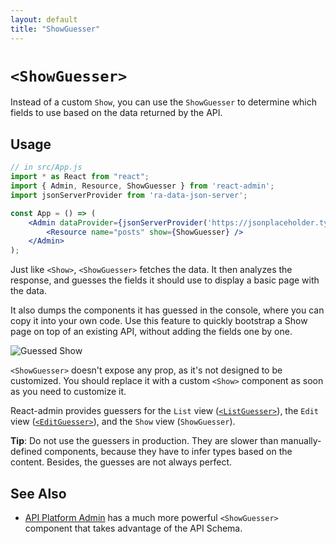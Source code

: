 ```yaml
---
layout: default
title: "ShowGuesser"
---
```


# `<ShowGuesser>`

Instead of a custom `Show`, you can use the `ShowGuesser` to determine which fields to use based on the data returned by the API.

## Usage

```jsx
// in src/App.js
import * as React from "react";
import { Admin, Resource, ShowGuesser } from 'react-admin';
import jsonServerProvider from 'ra-data-json-server';

const App = () => (
    <Admin dataProvider={jsonServerProvider('https://jsonplaceholder.typicode.com')}>
        <Resource name="posts" show={ShowGuesser} />
    </Admin>
);
```

Just like `<Show>`, `<ShowGuesser>` fetches the data. It then analyzes the response, and guesses the fields it should use to display a basic page with the data.

It also dumps the components it has guessed in the console, where you can copy it into your own code. Use this feature to quickly bootstrap a Show page on top of an existing API, without adding the fields one by one.

![Guessed Show](./img/guessed-show.png)

`<ShowGuesser>` doesn't expose any prop, as it's not designed to be customized. You should replace it with a custom `<Show>` component as soon as you need to customize it.

React-admin provides guessers for the `List` view ([`<ListGuesser>`](ListGuesser.md)), the `Edit` view ([`<EditGuesser>`](EditGuesser.md)), and the `Show` view (`ShowGuesser`).

**Tip**: Do not use the guessers in production. They are slower than manually-defined components, because they have to infer types based on the content. Besides, the guesses are not always perfect.

## See Also

* [API Platform Admin](https://api-platform.com/docs/admin/) has a much more powerful `<ShowGuesser>` component that takes advantage of the API Schema.
